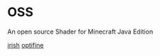 # OSS
An open source Shader for Minecraft Java Edition


[irish](https://shaders.properties/current/guides/your-first-shader/0_intro/)
[optifine](https://optifine.readthedocs.io/shaders_dev.html)

